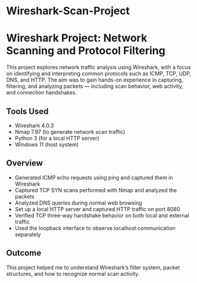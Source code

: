 # Wireshark-Scan-Project

# Wireshark Project: Network Scanning and Protocol Filtering

This project explores network traffic analysis using Wireshark, with a focus on identifying and interpreting common protocols such as ICMP, TCP, UDP, DNS, and HTTP. The aim was to gain hands-on experience in capturing, filtering, and analyzing packets — including scan behavior, web activity, and connection handshakes.


## Tools Used
- Wireshark 4.0.3
- Nmap 7.97 (to generate network scan traffic)
- Python 3 (for a local HTTP server)
- Windows 11 (host system)


## Overview
- Generated ICMP echo requests using ping and captured them in Wireshark
- Captured TCP SYN scans performed with Nmap and analyzed the packets
- Analyzed DNS queries during normal web browsing
- Set up a local HTTP server and captured HTTP traffic on port 8080
- Verified TCP three-way handshake behavior on both local and external traffic
- Used the loopback interface to observe localhost communication separately


## Outcome
This project helped me to understand Wireshark’s filter system, packet structures, and how to recognize normal scan activity.
